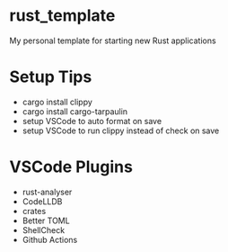 # rust_template
My personal template for starting new Rust applications

# Setup Tips
* cargo install clippy
* cargo install cargo-tarpaulin
* setup VSCode to auto format on save
* setup VSCode to run clippy instead of check on save

# VSCode Plugins
* rust-analyser
* CodeLLDB
* crates
* Better TOML
* ShellCheck
* Github Actions
